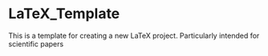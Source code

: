 # LaTeX_Template
This is a template for creating a new LaTeX project. Particularly intended for scientific papers

